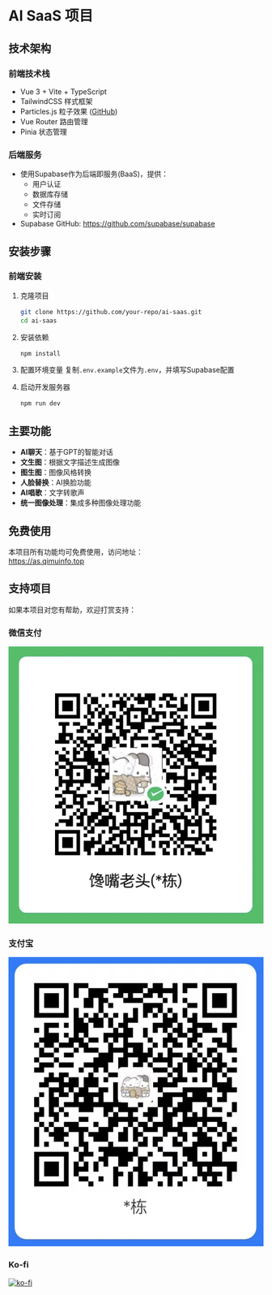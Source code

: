 # AI SaaS 项目

## 技术架构

### 前端技术栈
- Vue 3 + Vite + TypeScript
- TailwindCSS 样式框架
- Particles.js 粒子效果 ([GitHub](https://github.com/VincentGarreau/particles.js))
- Vue Router 路由管理
- Pinia 状态管理

### 后端服务
- 使用Supabase作为后端即服务(BaaS)，提供：
  - 用户认证
  - 数据库存储
  - 文件存储
  - 实时订阅
- Supabase GitHub: https://github.com/supabase/supabase

## 安装步骤

### 前端安装
1. 克隆项目
   ```bash
   git clone https://github.com/your-repo/ai-saas.git
   cd ai-saas
   ```

2. 安装依赖
   ```bash
   npm install
   ```

3. 配置环境变量
   复制`.env.example`文件为`.env`，并填写Supabase配置

4. 启动开发服务器
   ```bash
   npm run dev
   ```

## 主要功能

- **AI聊天**：基于GPT的智能对话
- **文生图**：根据文字描述生成图像
- **图生图**：图像风格转换
- **人脸替换**：AI换脸功能
- **AI唱歌**：文字转歌声
- **统一图像处理**：集成多种图像处理功能

## 免费使用

本项目所有功能均可免费使用，访问地址：  
https://as.qimuinfo.top

## 支持项目

如果本项目对您有帮助，欢迎打赏支持：

### 微信支付
![微信支付](src/assets/pay-weixin.jpg)

### 支付宝
![支付宝](src/assets/pay-zhifubao.jpg)

### Ko-fi
[![ko-fi](https://ko-fi.com/img/githubbutton_sm.svg)](https://ko-fi.com/your-ko-fi)
